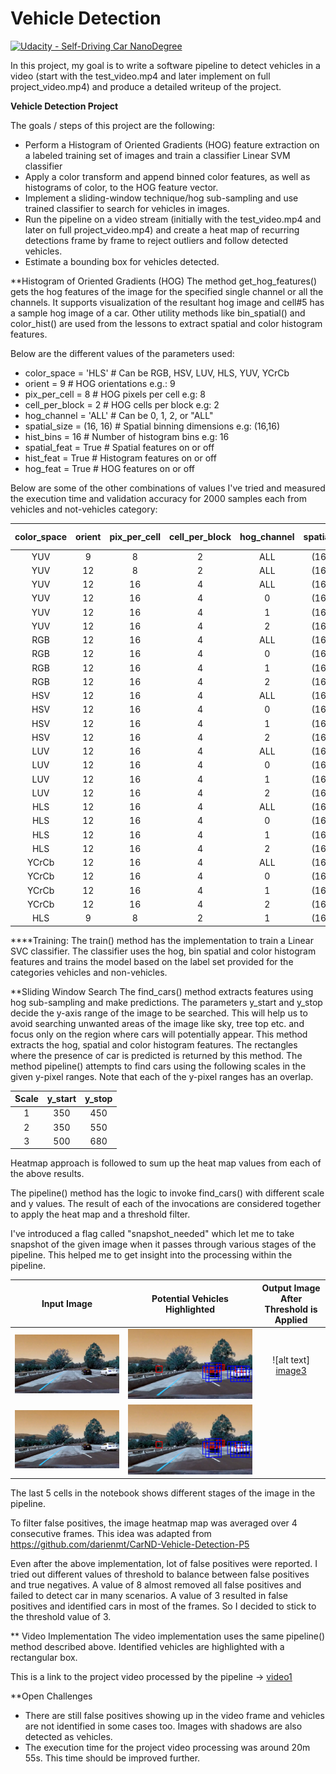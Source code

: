 # Vehicle Detection
[![Udacity - Self-Driving Car NanoDegree](https://s3.amazonaws.com/udacity-sdc/github/shield-carnd.svg)](http://www.udacity.com/drive)


In this project, my goal is to write a software pipeline to detect vehicles in a video (start with the test_video.mp4 and later implement on full project_video.mp4) and produce a detailed writeup of the project. 

**Vehicle Detection Project**

The goals / steps of this project are the following:

* Perform a Histogram of Oriented Gradients (HOG) feature extraction on a labeled training set of images and train a classifier Linear SVM classifier
* Apply a color transform and append binned color features, as well as histograms of color, to the HOG feature vector. 
* Implement a sliding-window technique/hog sub-sampling and use trained classifier to search for vehicles in images.
* Run the pipeline on a video stream (initially with the test_video.mp4 and later on full project_video.mp4) and create a heat map of recurring detections frame by frame to reject outliers and follow detected vehicles.
* Estimate a bounding box for vehicles detected.

[//]: # (Image References)
[image1]: ./output_images/input_image890.jpg
[image2]: ./output_images/output_image_with_boxes_image890.jpg
[image3]: ./output_images/output_image890.jpg
[video1]: ./vehicles_tracked_on_project_video.mp4	

**Histogram of Oriented Gradients (HOG)
The method get_hog_features() gets the hog features of the image for the specified single channel or all the channels. It supports visualization of the resultant hog image and cell#5 has a sample hog image of a car. Other utility methods like bin_spatial() and color_hist() are used from the lessons to extract spatial and color histogram features.

Below are the different values of the parameters used:
* color_space = 'HLS' # Can be RGB, HSV, LUV, HLS, YUV, YCrCb
* orient = 9  # HOG orientations  e.g.: 9
* pix_per_cell = 8 # HOG pixels per cell e.g: 8
* cell_per_block = 2 # HOG cells per block e.g: 2
* hog_channel = 'ALL' # Can be 0, 1, 2, or "ALL"
* spatial_size = (16, 16) # Spatial binning dimensions e.g: (16,16)
* hist_bins = 16    # Number of histogram bins e.g: 16
* spatial_feat = True # Spatial features on or off
* hist_feat = True # Histogram features on or off
* hog_feat = True # HOG features on or off


Below are some of the other combinations of values I've tried and measured the execution time and validation accuracy for 2000 samples each from vehicles and not-vehicles category:

color_space | orient | pix_per_cell | cell_per_block | hog_channel | spatial_size | hist_bins | Execution Time | Validation Accuracy |
:--:|:--:|:--:|:--:|:--:|:--:|:--:|:--:|:--:|
YUV | 9 | 8 | 2 | ALL | (16, 16) | 16 | 56.69 | 0.9775 |
YUV | 12 | 8 | 2 | ALL | (16, 16) | 16 | 60.31 | 0.97 |
YUV | 12 | 16 | 4 | ALL | (16, 16) | 16 | 21.49 | 0.9762 |
YUV | 12 | 16 | 4 | 0 | (16, 16) | 16 | 12.03 | 0.9788 |
YUV | 12 | 16 | 4 | 1 | (16, 16) | 16 | 11.76 | 0.9538 |
YUV | 12 | 16 | 4 | 2 | (16, 16) | 16 | 11.92 | 0.9612 |
RGB | 12 | 16 | 4 | ALL | (16, 16) | 16 | 21.14 | 0.9838 |
RGB | 12 | 16 | 4 | 0 | (16, 16) | 16 | 11.93 | 0.9788 |
RGB | 12 | 16 | 4 | 1 | (16, 16) | 16 | 12.17 | 0.965 |
RGB | 12 | 16 | 4 | 2 | (16, 16) | 16 | 11.83 | 0.965 |
HSV | 12 | 16 | 4 | ALL | (16, 16) | 16 | 20.44 | 0.9775 |
HSV | 12 | 16 | 4 | 0 | (16, 16) | 16 | 12.05 | 0.955 |
HSV | 12 | 16 | 4 | 1 | (16, 16) | 16 | 11.61 | 0.975 |
HSV | 12 | 16 | 4 | 2 | (16, 16) | 16 | 11.86 | 0.9825 |
LUV | 12 | 16 | 4 | ALL | (16, 16) | 16 | 22.16 | 0.9825 |
LUV | 12 | 16 | 4 | 0 | (16, 16) | 16 | 12.95 | 0.9762 |
LUV | 12 | 16 | 4 | 1 | (16, 16) | 16 | 12.92 | 0.9562 |
LUV | 12 | 16 | 4 | 2 | (16, 16) | 16 | 12.94 | 0.9588 |
HLS | 12 | 16 | 4 | ALL | (16, 16) | 16 | 20.65 | 0.9838 |
HLS | 12 | 16 | 4 | 0 | (16, 16) | 16 | 11.67 | 0.9612 |
HLS | 12 | 16 | 4 | 1 | (16, 16) | 16 | 11.33 | 0.975 |
HLS | 12 | 16 | 4 | 2 | (16, 16) | 16 | 12.25 | 0.9762 |
YCrCb | 12 | 16 | 4 | ALL | (16, 16) | 16 | 20.71 | 0.9788 |
YCrCb | 12 | 16 | 4 | 0 | (16, 16) | 16 | 11.59 | 0.9688 |
YCrCb | 12 | 16 | 4 | 1 | (16, 16) | 16 | 12.49 | 0.96 |
YCrCb | 12 | 16 | 4 | 2 | (16, 16) | 16 | 11.98 | 0.955 |
HLS | 9 | 8 | 2 | 1 | (16, 16) | 16 | 21.79 | 0.9838 |

****Training:
The train() method has the implementation to train a Linear SVC classifier. The classifier uses the hog, bin spatial and color histogram features and trains the model based on the label set provided for the categories vehicles and non-vehicles.


**Sliding Window Search
The find_cars() method extracts features using hog sub-sampling and make predictions.
 The parameters y_start and y_stop decide the y-axis range of the image to be searched. This will help us to avoid searching unwanted areas of the image like sky, tree top etc. and focus only on the region where cars will potentially appear. 
This method extracts the hog, spatial and color histogram features. The rectangles where the presence of car is predicted is returned by this method.
The method pipeline() attempts to find cars using the following scales in the given y-pixel ranges. Note that each of the y-pixel ranges has an overlap.

Scale|y_start|y_stop|
:--:|:--:|:--:|
1 | 350 | 450|
2 | 350 | 550|
3 | 500 | 680|

Heatmap approach is followed to sum up the heat map values from each of the above results.


The pipeline() method has the logic to invoke find_cars() with different scale and y values. The result of each of the invocations are considered together to apply the heat map and a threshold filter.

I've introduced a flag called "snapshot_needed" which let me to take snapshot of the given image when it passes through various stages of the pipeline. This helped me to get insight into the processing within the pipeline. 

|Input Image| Potential Vehicles Highlighted | Output Image After Threshold is Applied |
:--:|:--:|:--:|
![alt text][image1] | ![alt text][image2] | ![alt text] [image3] |
![alt text][image1]        |  ![alt text][image2]
The last 5 cells in the notebook shows different stages of the image in the pipeline. 

To filter false positives, the image heatmap map was averaged over 4 consecutive frames. This idea was adapted from https://github.com/darienmt/CarND-Vehicle-Detection-P5 

Even after the above implementation, lot of false positives were reported. I tried out different values of threshold to balance between false positives and true negatives. A value of 8 almost removed all false positives and failed to detect car in many scenarios. A value of 3 resulted in false positives and identified cars in most of the frames. So I decided to stick to the threshold value of 3.

** Video Implementation
The video implementation uses the same pipeline() method described above. Identified vehicles are highlighted with a rectangular box. 

This is a link to the project video processed by the pipeline -> [video1]

**Open Challenges
* There are still false positives showing up in the video frame and vehicles are not identified in some cases too. Images with shadows are also detected as vehicles.
* The execution time for the project video processing was around 20m 55s. This time should be improved further.
